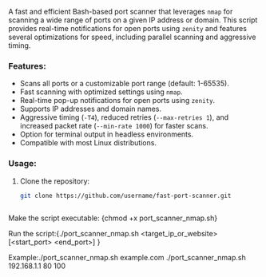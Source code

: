 A fast and efficient Bash-based port scanner that leverages `nmap` for scanning a wide range of ports on a given IP address or domain. This script provides real-time notifications for open ports using `zenity` and features several optimizations for speed, including parallel scanning and aggressive timing.

### Features:
- Scans all ports or a customizable port range (default: 1-65535).
- Fast scanning with optimized settings using `nmap`.
- Real-time pop-up notifications for open ports using `zenity`.
- Supports IP addresses and domain names.
- Aggressive timing (`-T4`), reduced retries (`--max-retries 1`), and increased packet rate (`--min-rate 1000`) for faster scans.
- Option for terminal output in headless environments.
- Compatible with most Linux distributions.

### Usage:
1. Clone the repository:
   ```bash
   git clone https://github.com/username/fast-port-scanner.git  
 
 Make the script executable: {chmod +x port_scanner_nmap.sh} 
 
 Run the script:{./port_scanner_nmap.sh <target_ip_or_website> [<start_port> <end_port>] }          
 
 Example:./port_scanner_nmap.sh example.com
        ./port_scanner_nmap.sh 192.168.1.1 80 100 
        
